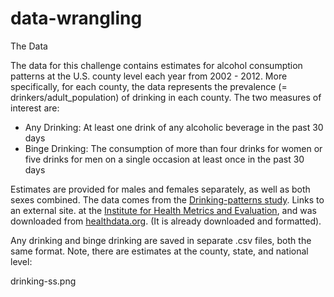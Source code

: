 # data-wrangling

The Data

The data for this challenge contains estimates for alcohol consumption
patterns at the U.S. county level each year from 2002 - 2012. More
specifically, for each county, the data represents the prevalence
(= drinkers/adult_population) of drinking in each
county. The two measures of interest are:

* Any Drinking: At least one drink of any alcoholic beverage in the past 30 days
* Binge Drinking: The consumption of more than four drinks for women or
five drinks for men on a single occasion at least once in the past 30
days

Estimates are provided for males and females separately, as well as
both sexes combined. The data comes from the
[Drinking-patterns study](http://www.healthdata.org/research-article/drinking-patterns-us-counties-2002-2012).
Links to an external site. at the [Institute for Health
Metrics and Evaluation](http://www.healthdata.org/), and was
downloaded from
[healthdata.org](http://www.healthdata.org/us-health/data-download).
(It is already downloaded and formatted).

Any drinking and binge drinking are saved in separate .csv files, both
the same format. Note, there are estimates at the county, state, and
national level:

drinking-ss.png
